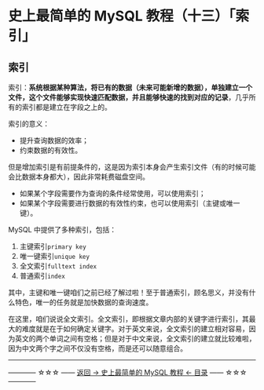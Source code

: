# 史上最简单的 MySQL 教程（十三）「索引」

## 索引

索引：**系统根据某种算法，将已有的数据（未来可能新增的数据），单独建立一个文件，这个文件能够实现快速匹配数据，并且能够快速的找到对应的记录**，几乎所有的索引都是建立在字段之上的。

索引的意义：

 - 提升查询数据的效率；
 - 约束数据的有效性。

但是增加索引是有前提条件的，这是因为索引本身会产生索引文件（有的时候可能会比数据本身都大），因此非常耗费磁盘空间。

 - 如果某个字段需要作为查询的条件经常使用，可以使用索引；
 - 如果某个字段需要进行数据的有效性约束，也可以使用索引（主键或唯一键）。

MySQL 中提供了多种索引，包括：

 1. 主键索引`primary key`
 2. 唯一键索引`unique key`
 3. 全文索引`fulltext index`
 4. 普通索引`index`

其中，主键和唯一键咱们之前已经了解过啦！至于普通索引，顾名思义，并没有什么特色，唯一的任务就是加快数据的查询速度。

在这里，咱们说说全文索引。全文索引，即根据文章内部的关键字进行索引，其最大的难度就是在于如何确定关键字。对于英文来说，全文索引的建立相对容易，因为英文的两个单词之间有空格；但是对于中文来说，全文索引的建立就比较难啦，因为中文两个字之间不仅没有空格，而是还可以随意组合。


----------
———— ☆☆☆ —— [返回 -> 史上最简单的 MySQL 教程 <- 目录](https://github.com/guobinhit/mysql-tutorial/blob/master/README.md) —— ☆☆☆ ————
